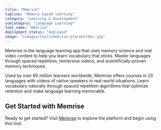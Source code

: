 ```yaml
---
title: "Memrise"
tagline: "Memory-based learning"
category: "Learning & Development"
subcategory: "Language Learning"
tool_name: "Memrise"
deployment_status: "deployed"
image: "/images/tools/memrise-placeholder.jpg"
---
```

Memrise is the language learning app that uses memory science and real video content to help you learn vocabulary that sticks. Master languages through spaced repetition, immersive videos, and scientifically-proven memory techniques.

Used by over 60 million learners worldwide, Memrise offers courses in 23 languages with videos of native speakers in real-world situations. Learn vocabulary naturally through spaced repetition algorithms that optimize retention and make language learning memorable.
## Get Started with Memrise

Ready to get started? Visit [Memrise](https://memrise.com) to explore the platform and begin using this tool.
